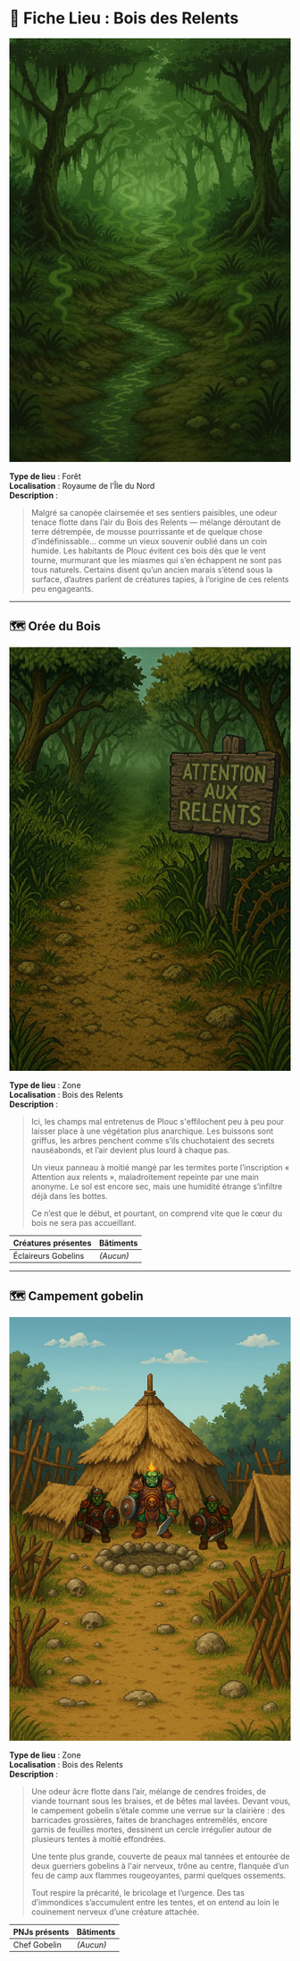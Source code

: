 # 📍 Fiche Lieu : Bois des Relents

![bois-des-relents.webp](../../assets/img/chapter1/location/bois-des-relents.webp)

**Type de lieu** : Forêt  
**Localisation** : Royaume de l’Île du Nord  
**Description** :
> Malgré sa canopée clairsemée et ses sentiers paisibles, une odeur tenace flotte dans l’air du Bois des Relents —
> mélange déroutant de terre détrempée, de mousse pourrissante et de quelque chose d’indéfinissable… comme un vieux
> souvenir oublié dans un coin humide.
> Les habitants de Plouc évitent ces bois dès que le vent tourne, murmurant que les miasmes qui s’en échappent ne sont
> pas tous naturels. Certains disent qu’un ancien marais s’étend sous la surface, d’autres parlent de créatures tapies,
> à l’origine de ces relents peu engageants.

---

## 🗺️ Orée du Bois

![oree-du-bois.webp](../../assets/img/chapter1/location/oree-du-bois.webp)

**Type de lieu** : Zone  
**Localisation** : Bois des Relents  
**Description** :
> Ici, les champs mal entretenus de Plouc s'effilochent peu à peu pour laisser place à une végétation plus anarchique.
> Les buissons sont griffus, les arbres penchent comme s’ils chuchotaient des secrets nauséabonds, et l’air devient plus
> lourd à chaque pas.
>
> Un vieux panneau à moitié mangé par les termites porte l’inscription « Attention aux relents », maladroitement
> repeinte par une main anonyme. Le sol est encore sec, mais une humidité étrange s’infiltre déjà dans les bottes.
>
> Ce n’est que le début, et pourtant, on comprend vite que le cœur du bois ne sera pas accueillant.

| Créatures présentes | Bâtiments |  
|---------------------|-----------|  
| Éclaireurs Gobelins | *(Aucun)* |  

---

## 🗺️ Campement gobelin

![campement-gobelin.webp](../../assets/img/chapter1/location/campement-gobelin.webp)

**Type de lieu** : Zone  
**Localisation** : Bois des Relents  
**Description** :
> Une odeur âcre flotte dans l’air, mélange de cendres froides, de viande tournant sous les braises, et de bêtes mal
> lavées. Devant vous, le campement gobelin s’étale comme une verrue sur la clairière : des barricades grossières,
> faites
> de branchages entremêlés, encore garnis de feuilles mortes, dessinent un cercle irrégulier autour de plusieurs tentes
> à
> moitié effondrées.
>
> Une tente plus grande, couverte de peaux mal tannées et entourée de deux guerriers gobelins à l'air nerveux, trône au
> centre, flanquée d’un feu de camp aux flammes rougeoyantes, parmi quelques ossements.
>
> Tout respire la précarité, le bricolage et l’urgence. Des tas d’immondices s’accumulent entre les tentes, et on entend
> au loin le couinement nerveux d’une créature attachée.

| PNJs présents | Bâtiments |  
|---------------|-----------|  
| Chef Gobelin  | *(Aucun)* |  

